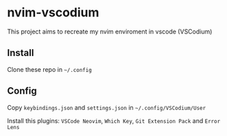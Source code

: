 # nvim-vscodium

This project aims to recreate my nvim enviroment in vscode (VSCodium)

## Install

Clone these repo in `~/.config`

## Config

Copy `keybindings.json` and `settings.json` in `~/.config/VSCodium/User`

Install this plugins: `VSCode Neovim`, `Which Key`, `Git Extension Pack` and `Error Lens`
